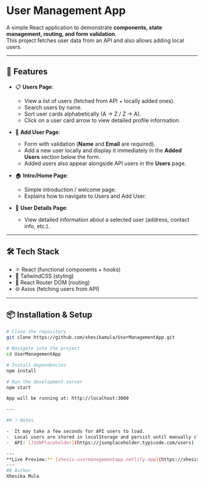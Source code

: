 # User Management App

A simple React application to demonstrate **components, state management, routing, and form validation**.  
This project fetches user data from an API and also allows adding local users.

---

## 🚀 Features
- 📋 **Users Page**:  
  - View a list of users (fetched from API + locally added ones).  
  - Search users by name.  
  - Sort user cards alphabetically (A → Z / Z → A).  
  - Click on a user card arrow to view detailed profile information.

- 🙋 **Add User Page**:  
  - Form with validation (**Name** and **Email** are required).  
  - Add a new user locally and display it immediately in the **Added Users** section below the form.  
  - Added users also appear alongside API users in the **Users** page.

- 🏠 **Intro/Home Page**:  
  - Simple introduction / welcome page.  
  - Explains how to navigate to Users and Add User.

- 👤 **User Details Page**:  
  - View detailed information about a selected user (address, contact info, etc.).

---

## 🛠️ Tech Stack
- ⚛️ React (functional components + hooks)
- 🎨 TailwindCSS (styling)
- 🔀 React Router DOM (routing)
- 🌐 Axios (fetching users from API)

---

## 📦 Installation & Setup
```bash
# Clone the repository
git clone https://github.com/xhesikamula/UserManagementApp.git

# Navigate into the project
cd UserManagementApp

# Install dependencies
npm install

# Run the development server
npm start

App will be running at: http://localhost:3000

---

## ⚡ Notes

-  It may take a few seconds for API users to load.  
-  Local users are stored in localStorage and persist until manually cleared.  
-  API: [JSONPlaceholder](https://jsonplaceholder.typicode.com/users)  

---
**Live Preview:** [xhesis-usermanagementapp.netlify.app](https://xhesis-usermanagementapp.netlify.app)
---
## Author
Xhesika Mula
